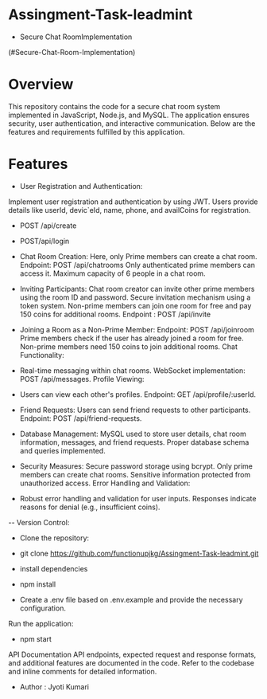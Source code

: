 # Assingment-Task-leadmint

 - Secure Chat RoomImplementation


(#Secure-Chat-Room-Implementation) 

# Overview

This repository contains the code for a secure chat room system implemented in JavaScript, Node.js, and MySQL. The application ensures security, user authentication, and interactive communication. Below are the features and requirements fulfilled by this application.

# Features

- User Registration and Authentication:

Implement user registration and authentication by using JWT.
Users provide details like userId, devic`eId, name, phone, and availCoins for registration.
- POST /api/create
- POST/api/login


- Chat Room Creation:
Here, only Prime members can create a chat room.
Endpoint: POST /api/chatrooms
Only authenticated prime members can access it.
Maximum capacity of 6 people in a chat room.

- Inviting Participants:
Chat room creator can invite other prime members using the room ID and password.
Secure invitation mechanism using a token system.
Non-prime members can join one room for free and pay 150 coins for additional rooms.
Endpoint : POST /api/invite



- Joining a Room as a Non-Prime Member:
Endpoint: POST /api/joinroom
Prime members check if the user has already joined a room for free.
Non-prime members need 150 coins to join additional rooms.
Chat Functionality:

- Real-time messaging within chat rooms.
WebSocket implementation: POST /api/messages.
Profile Viewing:

- Users can view each other's profiles.
Endpoint: GET /api/profile/:userId.


- Friend Requests:
Users can send friend requests to other participants.
Endpoint: POST /api/friend-requests.

- Database Management:
MySQL used to store user details, chat room information, messages, and friend requests.
Proper database schema and queries implemented.


- Security Measures:
Secure password storage using bcrypt.
Only prime members can create chat rooms.
Sensitive information protected from unauthorized access.
Error Handling and Validation:

- Robust error handling and validation for user inputs.
Responses indicate reasons for denial (e.g., insufficient coins).

-- Version Control:


- Clone the repository:
- git clone https://github.com/functionupjkg/Assingment-Task-leadmint.git

- install dependencies
- npm install


- Create a .env file based on .env.example and provide the necessary configuration.

Run the application:
- npm start

API Documentation
API endpoints, expected request and response formats, and additional features are documented in the code. Refer to the codebase and inline comments for detailed information.

- Author : Jyoti Kumari